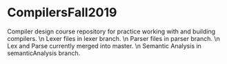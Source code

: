 # CompilersFall2019
Compiler design course repository for practice working with and building compilers. \n
Lexer files in lexer branch. \n
Parser files in parser branch. \n
Lex and Parse currently merged into master. \n
Semantic Analysis in semanticAnalysis branch.